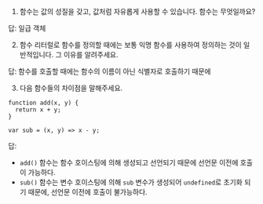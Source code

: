 1. 함수는 값의 성질을 갖고, 값처럼 자유롭게 사용할 수 있습니다. 함수는 무엇일까요?

답: 일급 객체

2. 함수 리터럴로 함수를 정의할 때에는 보통 익명 함수를 사용하여 정의하는 것이 일반적입니다. 그 이유를 알려주세요.

답: 함수를 호출할 때에는 함수의 이름이 아닌 식별자로 호출하기 때문에

3. 다음 함수들의 차이점을 말해주세요.
```
function add(x, y) {
  return x + y;
}

var sub = (x, y) => x - y;
```

답:
- `add()` 함수는 함수 호이스팅에 의해 생성되고 선언되기 때문에 선언문 이전에 호출이 가능하다.
- `sub()` 함수는 변수 호이스팅에 의해 `sub` 변수가 생성되어 `undefined`로 초기화 되기 때문에, 선언문 이전에 호출이 불가능하다.